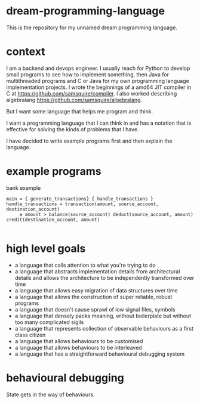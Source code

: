 # dream-programming-language

This is the repository for my unnamed dream programming language.

# context

I am a backend and devops engineer. I usually reach for Python to develop small programs to see how to implement something, then Java for multithreaded programs and C or Java for my own programming language implementation projects. I wrote the beginnings of a amd64 JIT compiler in C at https://github.com/samsquire/compiler. I also worked describing algebralang https://github.com/samsquire/algebralang.

But I want some language that helps me program and think.

I want a programming language that I can think in and has a notation that is effective for solving the kinds of problems that I have.

I have decided to write example programs first and then explain the language.

# example programs

bank example

```
main = { generate_transactions} { handle_transactions }
handle_transactions = transaction(amount, source_account, destination_account)
	 ± amount > balance(source_account) deduct(source_account, amount) credit(destination_account, amount)
     
```



# high level goals

* a language that calls attention to what you're trying to do
* a language that abstracts implementation details from architectural details and allows the architecture to be independently transformed over time
* a language that allows easy migration of data structures over time
* a language that allows the construction of super reliable, robust programs
* a language that doesn't cause sprawl of low signal files, symbols
* a language that densely packs meaning, without boilerplate but without too many complicated sigils
* a language that represents collection of observable behaviours as a first class citizen
* a language that allows behaviours to be customised
* a language that allows behaviours to be interleaved
* a language that has a straightforward behavioural debugging system





# behavioural debugging

State gets in the way of behaviours. 

